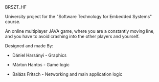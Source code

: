 BRSZT_HF

University project for the "Software Technology for Embedded Systems" course.

An online multiplayer JAVA game, where you are a constantly moving line, and you have to avoid crashing into the other players and yourself.

Designed and made By:
  
 * Dániel Harsányi - Graphics
  
 * Márton Hantos   - Game logic
  
 * Balázs Fritsch  - Networking and main application logic
